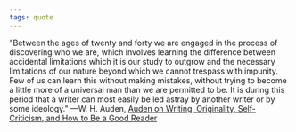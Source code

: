 ```yaml
---
tags: quote 
---
```


"Between the ages of twenty and forty we are engaged in the process of discovering who we are, which involves learning the difference between accidental limitations which it is our study to outgrow and the necessary limitations of our nature beyond which we cannot trespass with impunity. Few of us can learn this without making mistakes, without trying to become a little more of a universal man than we are permitted to be. It is during this period that a writer can most easily be led astray by another writer or by some ideology." —W. H. Auden, [Auden on Writing, Originality, Self-Criticism, and How to Be a Good Reader](https://www.themarginalian.org/2016/08/10/auden-dyers-hand-reading-writing/?utm_source=pocket_mylist)